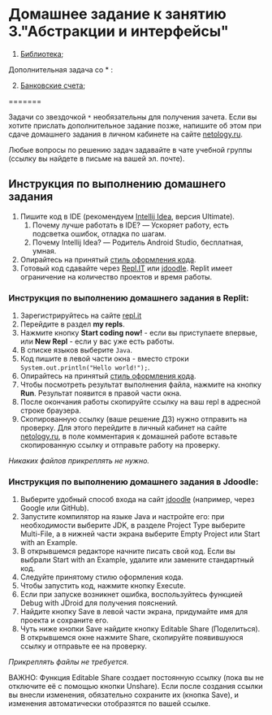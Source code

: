 Домашнее задание к занятию 3."Абстракции и интерфейсы"
==

1. [Библиотека](3.3.1);

Дополнительная задача со * :

2. [Банковские счета](3.3.2);

=======

Задачи со звездочкой `*` необязательны для получения зачета.
Если вы хотите прислать дополнительное задание позже, напишите об этом при сдаче домашнего задания в личном кабинете на сайте [netology.ru](https://netology.ru).

Любые вопросы по решению задач задавайте в чате учебной группы (ссылку вы найдете в письме на вашей эл. почте).

## Инструкция по выполнению домашнего задания

1. Пишите код в IDE (рекомендуем [Intellij Idea](https://www.jetbrains.com/idea/download/), версия Ultimate).
    1. Почему лучше работать в IDE? — Ускоряет работу, есть подсветка ошибок, отладка по шагам.
    1. Почему Intellij Idea? — Родитель Android Studio, бесплатная, умная.
2. Опирайтесь на принятый [стиль оформления кода](https://github.com/netology-code/codestyle/blob/master/java/README.md).
3. Готовый код сдавайте через [Repl.IT](http://repl.it/) или [jdoodle](https://www.jdoodle.com/). Replit имеет ограничение на количество проектов и время работы. 

### Инструкция по выполнению домашнего задания в Replit:

1. Зарегистрируйтесь на сайте [repl.it](http://repl.it/)
2. Перейдите в раздел **my repls**.
3. Нажмите кнопку **Start coding now!** - если вы приступаете впервые, или **New Repl** - если у вас уже есть работы.
4. В списке языков выберите `Java`.
5. Код пишите в левой части окна - вместо строки `System.out.println("Hello world!");`.
6. Опирайтесь на принятый [стиль оформления кода](https://github.com/netology-code/codestyle/blob/master/java/README.md).
7. Чтобы посмотреть результат выполнения файла, нажмите на кнопку **Run**. Результат появится в правой части окна.
8. После окончания работы скопируйте ссылку на ваш repl в адресной строке браузера.
9. Скопированную ссылку (ваше решение ДЗ) нужно отправить на проверку. Для этого перейдите в личный кабинет на сайте [netology.ru](http://netology.ru/), в поле комментария к домашней работе вставьте скопированную ссылку и отправьте работу на проверку.

*Никаких файлов прикреплять не нужно.*

### Инструкция по выполнению домашнего задания в Jdoodle:

1. Выберите удобный способ входа на сайт [jdoodle](https://www.jdoodle.com/) (например, через Google или GitHub).  
2. Запустите компилятор на языке Java и настройте его: при необходимости выберите JDK, в разделе Project Type выберите Multi-File, а в нижней части экрана выберите  Empty Project или Start with an Example.  
3. В открывшемся редакторе начните писать свой код. Если вы выбрали Start with an Example, удалите или замените стандартный код.  
4. Следуйте принятому стилю оформления кода.  
5. Чтобы запустить код, нажмите кнопку Execute.  
6. Если при запуске возникнет ошибка, воспользуйтесь функцией Debug with JDroid для получения пояснений.  
7. Найдите кнопку Save в левой части экрана, придумайте имя для проекта и сохраните его.  
8. Чуть ниже кнопки Save найдите кнопку Editable Share (Поделиться). В открывшемся окне нажмите Share, скопируйте появившуюся ссылку и отправьте ее на проверку.  

*Прикреплять файлы не требуется.*
  
ВАЖНО: Функция Editable Share создает постоянную ссылку (пока вы не отключите её с помощью кнопки Unshare). Если после создания ссылки вы внесли изменения, обязательно сохраните их (кнопка Save), и изменения автоматически отобразятся по вашей ссылке.
